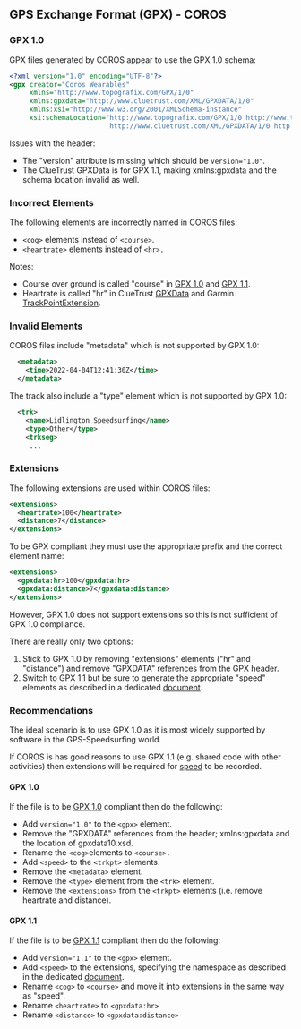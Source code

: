 ## GPS Exchange Format (GPX) - COROS

### GPX 1.0

GPX files generated by COROS appear to use the GPX 1.0 schema:

```xml
<?xml version="1.0" encoding="UTF-8"?>
<gpx creator="Coros Wearables"
     xmlns="http://www.topografix.com/GPX/1/0"
     xmlns:gpxdata="http://www.cluetrust.com/XML/GPXDATA/1/0"
     xmlns:xsi="http://www.w3.org/2001/XMLSchema-instance"
     xsi:schemaLocation="http://www.topografix.com/GPX/1/0 http://www.topografix.com/GPX/1/0/gpx.xsd
                         http://www.cluetrust.com/XML/GPXDATA/1/0 http://www.cluetrust.com/Schemas/gpxdata10.xsd">
```

Issues with the header:

- The "version" attribute is missing which should be `version="1.0"`.
- The ClueTrust GPXData is for GPX 1.1, making xmlns:gpxdata and the schema location invalid as well.



### Incorrect Elements

The following elements are incorrectly named in COROS files:

- `<cog>` elements instead of `<course>`.
- `<heartrate>` elements instead of `<hr>.`

Notes:

- Course over ground is called "course" in [GPX 1.0](https://www.topografix.com/GPX/1/0/gpx.xsd) and [GPX 1.1](https://www.topografix.com/GPX/1/1/gpx.xsd).
- Heartrate is called "hr" in ClueTrust [GPXData](http://www.cluetrust.com/Schemas/gpxdata10.xsd) and Garmin [TrackPointExtension](http://www.garmin.com/xmlschemas/TrackPointExtensionv2.xsd).



### Invalid Elements

COROS files include "metadata" which is not supported by GPX 1.0:

```xml
  <metadata>
    <time>2022-04-04T12:41:30Z</time>
  </metadata>
```

The track also include a "type" element which is not supported by GPX 1.0:

```xml
  <trk>
    <name>Lidlington Speedsurfing</name>
    <type>Other</type>
    <trkseg>
     ...
```



### Extensions

The following extensions are used within COROS files:


```xml
<extensions>
  <heartrate>100</heartrate>
  <distance>7</distance>
</extensions>
```

To be GPX compliant they must use the appropriate prefix and the correct element name:

```xml
<extensions>
  <gpxdata:hr>100</gpxdata:hr>
  <gpxdata:distance>7</gpxdata:distance>
</extensions>
```

However, GPX 1.0 does not support extensions so this is not sufficient of GPX 1.0 compliance.

There are really only two options:

1) Stick to GPX 1.0 by removing "extensions" elements ("hr" and "distance") and remove "GPXDATA" references from the GPX header.
2) Switch to GPX 1.1 but be sure to generate the appropriate "speed" elements as described in a dedicated [document](../speed.md).



### Recommendations

The ideal scenario is to use GPX 1.0 as it is most widely supported by software in the GPS-Speedsurfing world.

If COROS is has good reasons to use GPX 1.1 (e.g. shared code with other activities) then extensions will be required for [speed](../speed.md) to be recorded. 



#### GPX 1.0

If the file is to be [GPX 1.0](https://www.topografix.com/GPX/1/0/gpx.xsd) compliant then do the following:

- Add `version="1.0"` to the `<gpx>` element.
- Remove the "GPXDATA" references from the header; xmlns:gpxdata and the location of gpxdata10.xsd.
- Rename the `<cog>`elements  to `<course>.`
- Add `<speed>` to the `<trkpt>` elements.
- Remove the `<metadata>` element.
- Remove the `<type>` element from the `<trk>` element.
- Remove the `<extensions>` from the `<trkpt>` elements (i.e. remove heartrate and distance).



#### GPX 1.1

If the file is to be [GPX 1.1](https://www.topografix.com/GPX/1/1/gpx.xsd) compliant then do the following:

- Add `version="1.1"` to the `<gpx>` element.
- Add `<speed>` to the extensions, specifying the namespace as described in the dedicated [document](../speed.md).
- Rename `<cog>` to `<course>` and move it into extensions in the same way as "speed".
- Rename `<heartrate>` to `<gpxdata:hr>`
- Rename `<distance>` to `<gpxdata:distance>`
